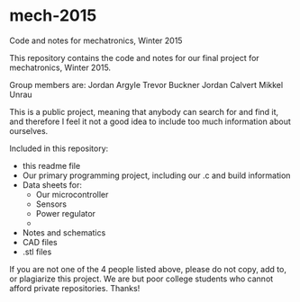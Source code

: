 # mech-2015
Code and notes for mechatronics, Winter 2015

This repository contains the code and notes for our final project for mechatronics, Winter 2015.

Group members are:
Jordan Argyle
Trevor Buckner
Jordan Calvert
Mikkel Unrau

This is a public project, meaning that anybody can search for and find it, and therefore I feel it
not a good idea to include too much information about ourselves.

Included in this repository:

* this readme file
* Our primary programming project, including our .c and build information
* Data sheets for:
  - Our microcontroller
  - Sensors
  - Power regulator
  - 
* Notes and schematics
* CAD files
* .stl files

If you are not one of the 4 people listed above, please do not copy, add to, or plagiarize this
project. We are but poor college students who cannot afford private repositories. Thanks!
